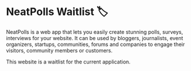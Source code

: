 # NeatPolls Waitlist 🏷️

NeatPolls is a web app that lets you easily create stunning polls, surveys, interviews for your website. It can be used by bloggers, journalists, event organizers, startups, communities, forums and companies to engage their visitors, community members or customers.

This website is a waitlist for the current application.